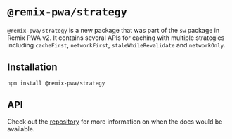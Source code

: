 # `@remix-pwa/strategy`

`@remix-pwa/strategy` is a new package that was part of the `sw` package in Remix PWA v2. It contains several APIs for caching with multiple strategies including `cacheFirst`, `networkFirst`, `staleWhileRevalidate` and `networkOnly`.

## Installation

```bash
npm install @remix-pwa/strategy
```

## API

Check out the [repository](https://github.com/remix-pwa/monorepo) for more information on when the docs would be available.
